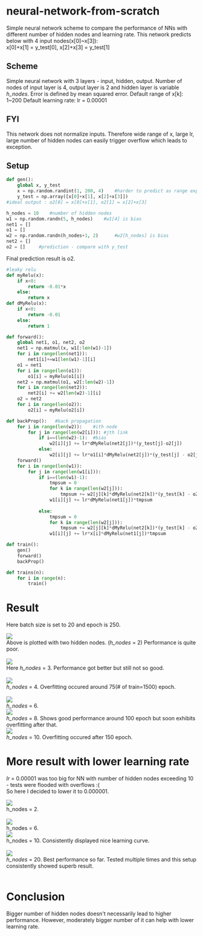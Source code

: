 # neural-network-from-scratch
Simple neural network scheme to compare the performance of NNs with different number of hidden nodes and learning rate.
This network predicts below with 4 input nodes(x[0]~x[3]):
<br>x[0]+x[1] = y_test[0], x[2]+x[3] = y_test[1]

## Scheme
Simple neural network with 3 layers - input, hidden, output.
Number of nodes of input layer is 4, output layer is 2 and hidden layer is variable <i>h_nodes</i>.
Error is defined by mean squared error.
Default range of x[k]: 1~200
Default learning rate: lr = 0.00001

## FYI
This network does not normalize inputs. Therefore wide range of x, large lr, large number of hidden nodes can easily trigger overflow which leads to exception.

## Setup

```python
def gen():
    global x, y_test
    x = np.random.randint(1, 200, 4)    #harder to predict as range expands
    y_test = np.array([x[0]+x[1], x[2]+x[3]])
#ideal output : o2[0] = x[0]+x[1], o2[1] = x[2]+x[3]

h_nodes = 10    #number of hidden nodes
w1 = np.random.randn(5, h_nodes)    #w1[4] is bias
net1 = []
o1 = []
w2 = np.random.randn(h_nodes+1, 2)      #w2[h_nodes] is bias
net2 = []
o2 = []     #prediction - compare with y_test
```
Final prediction result is o2.

```python
#leaky relu
def myRelu(x):
    if x<0:
        return -0.01*x
    else:
        return x
def dMyRelu(x):
    if x<0:
        return -0.01
    else:
        return 1

def forward():
    global net1, o1, net2, o2
    net1 = np.matmul(x, w1[:len(w1)-1])
    for i in range(len(net1)):
        net1[i]+=w1[len(w1)-1][i]
    o1 = net1
    for i in range(len(o1)):
        o1[i] = myRelu(o1[i])
    net2 = np.matmul(o1, w2[:len(w2)-1])
    for i in range(len(net2)):
        net2[i] += w2[len(w2)-1][i]
    o2 = net2
    for i in range(len(o2)):
        o2[i] = myRelu(o2[i])

def backProp():   #back propagation
    for i in range(len(w2)):    #ith node
        for j in range(len(w2[i])): #jth link
            if i==(len(w2)-1):  #bias
                w2[i][j] += lr*dMyRelu(net2[j])*(y_test[j]-o2[j])
            else:
                w2[i][j] += lr*o1[i]*dMyRelu(net2[j])*(y_test[j] - o2[j])
    forward()
    for i in range(len(w1)):
        for j in range(len(w1[i])):
            if i==(len(w1)-1):
                tmpsum = 0
                for k in range(len(w2[j])):
                    tmpsum += w2[j][k]*dMyRelu(net2[k])*(y_test[k] - o2[k])
                w1[i][j] += lr*dMyRelu(net1[j])*tmpsum
                    
            else:
                tmpsum = 0
                for k in range(len(w2[j])):
                    tmpsum += w2[j][k]*dMyRelu(net2[k])*(y_test[k] - o2[k])
                w1[i][j] += lr*x[i]*dMyRelu(net1[j])*tmpsum

def train():
    gen()
    forward()
    backProp()

def trains(n):
    for i in range(n):
        train()
```
# Result
Here batch size is set to 20 and epoch is 250.
<div>
  <img src="https://github.com/ferrarijh/neural-network-from-scratch/blob/master/demo/node2.png">
</div>
Above is plotted with two hidden nodes. (<i>h_nodes</i> = 2) Performance is quite poor.
<br></br>
<div>
    <img src="https://github.com/ferrarijh/neural-network-from-scratch/blob/master/demo/node3.png">
</div>
Here <i>h_nodes</i> = 3. Performance got better but still not so good.
<br></br>
<div>
    <img src="https://github.com/ferrarijh/neural-network-from-scratch/blob/master/demo/node4.png">
</div>
<i>h_nodes</i> = 4. Overfitting occured around 75(# of train=1500) epoch.
<br></br>
<div>
    <img src="https://github.com/ferrarijh/neural-network-from-scratch/blob/master/demo/node6.png">
</div>
<i>h_nodes</i> = 6.
<div>
    <img src="https://github.com/ferrarijh/neural-network-from-scratch/blob/master/demo/node8.png">
</div>
<i>h_nodes</i> = 8. Shows good performance around 100 epoch but soon exhibits overfitting after that.
<div>
    <img src="https://github.com/ferrarijh/neural-network-from-scratch/blob/master/demo/node10.png">
</div>
<i>h_nodes</i> = 10. Overfitting occured after 150 epoch.

# More result with lower learning rate
<i>lr</i> = 0.00001 was too big for NN with number of hidden nodes exceeding 10 - tests were flooded with overflows :(
<br>So here I decided to lower it to 0.000001.</br>
<div>
    <img src="https://github.com/ferrarijh/neural-network-from-scratch/blob/master/demo/node2_lr000001.png">
</div>
h_nodes = 2.
<br></br>
<div>
    <img src="https://github.com/ferrarijh/neural-network-from-scratch/blob/master/demo/node6_lr000001.png">
</div>
h_nodes = 6.
<div>
    <img src="https://github.com/ferrarijh/neural-network-from-scratch/blob/master/demo/node10_lr000001_3.png">
</div>
h_nodes = 10. Consistently displayed nice learning curve.
<br></br>
<div>
    <img src="https://github.com/ferrarijh/neural-network-from-scratch/blob/master/demo/node20_lr000001.png">
</div>
<i>h_nodes</i> = 20. Best performance so far. Tested multiple times and this setup consistently showed superb result.
<br></br>

# Conclusion
Bigger number of hidden nodes doesn't necessarily lead to higher performance. However, moderately bigger number of it can help with lower learning rate.
